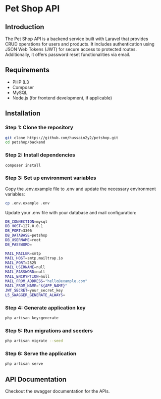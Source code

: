 # Pet Shop API

## Introduction
The Pet Shop API is a backend service built with Laravel that provides CRUD operations for users and products. It includes authentication using JSON Web Tokens (JWT) for secure access to protected routes. Additionally, it offers password reset functionalities via email.

## Requirements
- PHP 8.3
- Composer
- MySQL
- Node.js (for frontend development, if applicable)

## Installation

### Step 1: Clone the repository
```bash
git clone https://github.com/hussain2y2/petshop.git
cd petshop/backend
```

### Step 2: Install dependencies
```bash
composer install
```

### Step 3: Set up environment variables
Copy the .env.example file to .env and update the necessary environment variables:
```bash
cp .env.example .env
```

Update your .env file with your database and mail configuration:
```bash
DB_CONNECTION=mysql
DB_HOST=127.0.0.1
DB_PORT=3306
DB_DATABASE=petshop
DB_USERNAME=root
DB_PASSWORD=

MAIL_MAILER=smtp
MAIL_HOST=smtp.mailtrap.io
MAIL_PORT=2525
MAIL_USERNAME=null
MAIL_PASSWORD=null
MAIL_ENCRYPTION=null
MAIL_FROM_ADDRESS="hello@example.com"
MAIL_FROM_NAME="${APP_NAME}"
JWT_SECRET=your_secret_key
L5_SWAGGER_GENERATE_ALWAYS=
```

### Step 4: Generate application key
```bash
php artisan key:generate
```

### Step 5: Run migrations and seeders
```bash
php artisan migrate --seed
```

### Step 6: Serve the application
```bash
php artisan serve
```

## API Documentation

Checkout the swagger documentation for the APIs.

